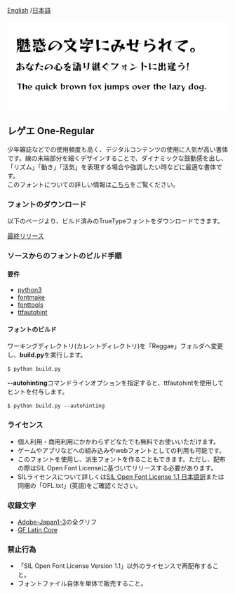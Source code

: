 [English](https://github.com/fontworks-fonts/Reggae) /[日本語](README-JP.md) 

![ReggaeOne-Regular](./image_Reggae.png)

## レゲエ One-Regular

少年雑誌などでの使用頻度も高く、デジタルコンテンツの使用に人気が高い書体です。線の末端部分を細くデザインすることで、ダイナミックな鼓動感を出し、「リズム」「動き」「活気」を表現する場合や強調したい時などに最適な書体です。  
このフォントについての詳しい情報は[こちら](https://fontworks.co.jp/fontsearch/ReggaeStd-B/)をご覧ください。


### フォントのダウンロード

以下のページより、ビルド済みのTrueTypeフォントをダウンロードできます。  

[最終リリース](https://github.com/fontworks-fonts/Reggae/tree/master/fonts/ttf)


### ソースからのフォントのビルド手順

#### 要件

* [python3](https://www.python.org/)  
* [fontmake](https://github.com/googlefonts/fontmake/)
* [fonttools](https://github.com/fonttools/fonttools/)
* [ttfautohint](https://www.freetype.org/ttfautohint/doc/ttfautohint.html)  


#### フォントのビルド

ワーキングディレクトリ(カレントディレクトリ)を「Reggae」フォルダへ変更し、**build.py**を実行します。

    $ python build.py
    
**--autohinting**コマンドラインオプションを指定すると、ttfautohintを使用してヒントを付与します。

    $ python build.py --autohinting


### ライセンス

* 個人利用・商用利用にかかわらずどなたでも無料でお使いいただけます。
* ゲームやアプリなどへの組み込みやwebフォントとしての利用も可能です。
* このフォントを使用し、派生フォントを作ることもできます。ただし、配布の際はSIL Open Font Licenseに基づいてリリースする必要があります。
* SILライセンスについて詳しくは[SIL Open Font License 1.1 日本語訳](https://licenses.opensource.jp/OFL-1.1/OFL-1.1.html)または同梱の「OFL.txt」(英語)をご確認ください。


### 収録文字

* [Adobe-Japan1-3](https://github.com/adobe-type-tools/Adobe-Japan1)の全グリフ  
* [GF Latin Core](https://github.com/googlefonts/gftools/tree/master/Lib/gftools/encodings/GF%20Glyph%20Sets#gf-latin-core)  


### 禁止行為

* 「SIL Open Font License Version 1.1」以外のライセンスで再配布すること。
* フォントファイル自体を単体で販売すること。
